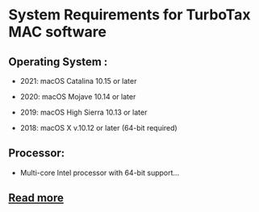 # System Requirements for TurboTax MAC software


## Operating System :
* 2021: macOS Catalina 10.15 or later

* 2020: macOS Mojave 10.14 or later

* 2019: macOS High Sierra 10.13 or later

* 2018: macOS X v.10.12 or later (64-bit required)



## Processor: 
* Multi-core Intel processor with 64-bit support... 
## [Read more](https://sites.google.com/a/install.barenot.com/install-turbotax-with-license-code)
